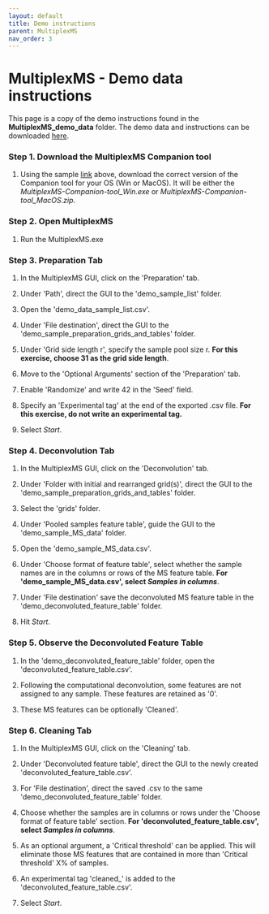 ```yaml
---
layout: default
title: Demo instructions
parent: MultiplexMS
nav_order: 3
---
```


# MultiplexMS - Demo data instructions
This page is a copy of the demo instructions found in the **MultiplexMS_demo_data** folder. The demo data and instructions can be downloaded [here](https://github.com/liningtonlab/MultiplexMS/releases).

### Step 1. Download the MultiplexMS Companion tool

  1. Using the sample [link](https://github.com/liningtonlab/MultiplexMS/releases) above, download the correct version of the Companion tool for your OS (Win or MacOS). 
  It will be either the *MultiplexMS-Companion-tool_Win.exe* or *MultiplexMS-Companion-tool_MacOS.zip*. 

### Step 2. Open MultiplexMS

  1. Run the MultiplexMS.exe

### Step 3. Preparation Tab

  1. In the MultiplexMS GUI, click on the 'Preparation' tab.

  2. Under 'Path', direct the GUI to the 'demo_sample_list' folder.

  3. Open the 'demo_data_sample_list.csv'.

  4. Under 'File destination', direct the GUI to the 'demo_sample_preparation_grids_and_tables' folder.

  5. Under 'Grid side length r', specify the sample pool size r. **For this exercise, choose 31 as the grid side length**.

  6. Move to the 'Optional Arguments' section of the 'Preparation' tab.

  7. Enable 'Randomize' and write 42 in the 'Seed' field.

  8. Specify an 'Experimental tag' at the end of the exported .csv file. **For this exercise, do not write an experimental tag.**

  9. Select *Start*.

### Step 4. Deconvolution Tab

  1. In the MultiplexMS GUI, click on the 'Deconvolution' tab.

  2. Under 'Folder with initial and rearranged grid(s)', direct the GUI to the 'demo_sample_preparation_grids_and_tables' folder.

  3. Select the 'grids' folder.

  4. Under 'Pooled samples feature table', guide the GUI to the 'demo_sample_MS_data' folder.

  5. Open the 'demo_sample_MS_data.csv'.

  6. Under 'Choose format of feature table', select whether the sample names are in the columns or rows of the MS feature table. **For 'demo_sample_MS_data.csv', select *Samples in columns***.

  7. Under 'File destination' save the deconvoluted MS feature table in the 'demo_deconvoluted_feature_table' folder.

  8. Hit *Start*.

### Step 5. Observe the Deconvoluted Feature Table

  1. In the 'demo_deconvoluted_feature_table' folder, open the 'deconvoluted_feature_table.csv'.

  2. Following the computational deconvolution, some features are not assigned to any sample. These features are retained as '0'.

  3. These MS features can be optionally 'Cleaned'.

### Step 6. Cleaning Tab

  1. In the MultiplexMS GUI, click on the 'Cleaning' tab.

  2. Under 'Deconvoluted feature table', direct the GUI to the newly created 'deconvoluted_feature_table.csv'.

  3. For 'File destination', direct the saved .csv to the same 'demo_deconvoluted_feature_table' folder.

  4. Choose whether the samples are in columns or rows under the 'Choose format of feature table' section. **For 'deconvoluted_feature_table.csv', select *Samples in columns***.

  5. As an optional argument, a 'Critical threshold' can be applied. This will eliminate those MS features that are contained in more than 'Critical threshold' X% of samples.

  6. An experimental tag 'cleaned_' is added to the 'deconvoluted_feature_table.csv'.

  7. Select *Start*.
